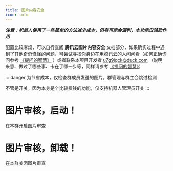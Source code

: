 ```yaml
---
title: 图片内容安全
icon: info
---
```


_**注意：机器人使用了一些简单的方法减少成本，但有可能会漏判，本功能仅辅助作用**_

配置比较麻烦，可以自行查阅 **腾讯云图片内容安全**
文档部分，如果确实过程中遇到了其他奇奇怪怪的问题，可尝试寻找你身边在用腾讯云的人问问看（如何正确询问参考 [《提问的智慧》](https://lug.ustc.edu.cn/wiki/doc/smart-questions/)
）或者联系本项目开发者 u7g9jqck@duck.com
（说明来意、做过了哪些事、卡在了哪一步等，同样请参考 [《提问的智慧》](https://lug.ustc.edu.cn/wiki/doc/smart-questions/)）

::: danger
为节省成本，仅检查群成员发送的图片，群管理与群主会跳过检测

不管是开关，因为本身是个比较费钱的功能，仅支持机器人管理员开关
:::

# 图片审核，启动！

在本群开启图片审查

# 图片审核，卸载！

在本群关闭图片审查


